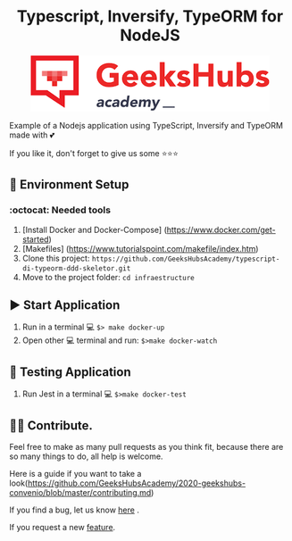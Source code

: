 <h1 align="center">
  Typescript, Inversify, TypeORM for NodeJS
</h1>

<p align="center">
    <img src="https://github.com/GeeksHubsAcademy/2020-geekshubs-media/blob/master/image/logo.png">	
</p>

Example of a Nodejs application using TypeScript, Inversify and  TypeORM made with :two_hearts:

If you like it, don't forget to give us some :star::star::star:


## 🚀 Environment Setup

### :octocat: Needed tools

1. [Install Docker and Docker-Compose] (https://www.docker.com/get-started)
2. [Makefiles] (https://www.tutorialspoint.com/makefile/index.htm) 
2. Clone this project: `https://github.com/GeeksHubsAcademy/typescript-di-typeorm-ddd-skeletor.git`
3. Move to the project folder: `cd infraestructure`

## :arrow_forward: Start Application
1. Run in a terminal :computer: `$> make docker-up`
2. Open other :computer: terminal and run: `$>make docker-watch`


## :battery: Testing Application
1. Run Jest in a terminal :computer: `$>make docker-test`

## :superhero_woman: Contribute.
Feel free to make as many pull requests as you think fit, because there are so many things to do, all help is welcome.

Here is a guide if you want to take a look(https://github.com/GeeksHubsAcademy/2020-geekshubs-convenio/blob/master/contributing.md)

If you find a bug, let us know <a href="https://github.com/GeeksHubsAcademy/typescript-di-typeorm-ddd-skeletor/issues">here</a> .

If you request a new  <a href ="https://github.com/GeeksHubsAcademy/typescript-di-typeorm-ddd-skeletor/issues"> feature</a>.
